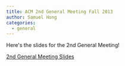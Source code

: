 ```yaml
---
title: ACM 2nd General Meeting Fall 2013
author: Samuel Hong
categories:
  - general
---
```


Here's the slides for the 2nd General Meeting!

<a href="http://slid.es/acmucr/acm-2nd-meeting-fall-2013">2nd General Meeting Slides</a>
